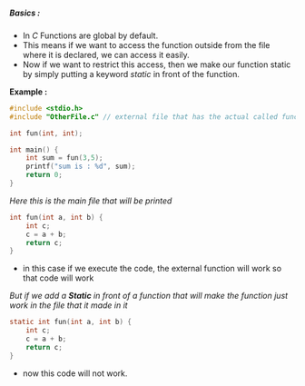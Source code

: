 ##### Basics :
- In *C* Functions are global by default.
- This means if we want to access the function outside from the file where it is declared, we can access it easily.
- Now if we want to restrict this access, then we make our function static by simply putting a keyword *static* in front of the function.

**Example :**
```C
#include <stdio.h>
#include "OtherFile.c" // external file that has the actual called function.

int fun(int, int);

int main() {
	int sum = fun(3,5);
	printf("sum is : %d", sum);
	return 0;
}
```
*Here this is the main file that will be printed*

```C
int fun(int a, int b) {
	int c;
	c = a + b;
	return c;
}
```
- in this case if we execute the code, the external function will work so that code will work

*But if we add a **Static** in front of a function that will make the function just work in the file that it made in it*
```C
static int fun(int a, int b) {
	int c;
	c = a + b;
	return c;
}
```
- now this code will not work.
